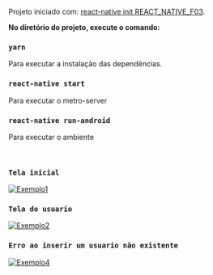 Projeto iniciado com: [react-native init REACT_NATIVE_F03](https://github.com/react-native-community/cli#creating-a-new-react-native-project).

**No diretório do projeto, execute o comando:**
### `yarn`
Para executar a instalação das dependências.
<br />

### `react-native start`
Para executar o metro-server

### `react-native run-android`
Para executar o ambiente

<br />

### `Tela inicial`
[![Exemplo1](https://raw.githubusercontent.com/rickson-simoes/react_native_F03/master/img_exemplos/exemplo1.png "Exemplo1")](https://raw.githubusercontent.com/rickson-simoes/react_native_F03/master/img_exemplos/exemplo1.png "Exemplo1")

### `Tela do usuario`
[![Exemplo2](https://raw.githubusercontent.com/rickson-simoes/react_native_F03/master/img_exemplos/exemplo2.png "Exemplo2")](https://raw.githubusercontent.com/rickson-simoes/react_native_F03/master/img_exemplos/exemplo2.png "Exemplo2")

### `Erro ao inserir um usuario não existente`
[![Exemplo4](https://raw.githubusercontent.com/rickson-simoes/react_native_F03/master/img_exemplos/exemplo3.png "Exemplo3")](https://raw.githubusercontent.com/rickson-simoes/react_native_F03/master/img_exemplos/exemplo3.png "Exemplo3")
